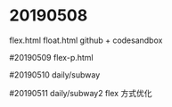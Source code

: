 # 20190508

flex.html float.html
github + codesandbox

#20190509
flex-p.html

#20190510
daily/subway

#20190511
daily/subway2 flex 方式优化
